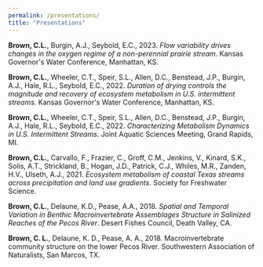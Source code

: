 ```yaml
---
permalink: /presentations/
title: "Presentations"
---
```

**Brown, C.L.**, Burgin, A.J., Seybold, E.C., 2023. *Flow variability drives changes in the oxygen regime of a non-perennial prairie stream*. Kansas Governor's Water Conference, Manhattan, KS.
 
**Brown, C.L.**, Wheeler, C.T., Speir, S.L., Allen, D.C., Benstead, J.P., Burgin, A.J., Hale, R.L., Seybold, E.C., 2022. *Duration of drying controls the magnitude and recovery of ecosystem metabolism in U.S. intermittent streams*. Kansas Governor's Water Conference, Manhattan, KS.

**Brown, C.L.**, Wheeler, C.T., Speir, S.L., Allen, D.C., Benstead, J.P., Burgin, A.J., Hale, R.L., Seybold, E.C., 2022. *Characterizing Metabolism Dynamics in U.S. Intermittent Streams*. Joint Aquatic Sciences Meeting, Grand Rapids, MI.

**Brown, C.L.**, Carvallo, F., Frazier, C., Groff, C.M., Jenkins, V., Kinard, S.K., Solis, A.T., Strickland, B., Hogan, J.D., Patrick, C.J., Whiles, M.R., Zanden, H.V., Ulseth, A.J., 2021. *Ecosystem metabolism of coastal Texas streams across precipitation and land use gradients*. Society for Freshwater Science.

**Brown, C.L.**, Delaune, K.D., Pease, A.A., 2018. *Spatial and Temporal Variation in Benthic Macroinvertebrate Assemblages Structure in Salinized Reaches of the Pecos River*. Desert Fishes Council, Death Valley, CA.

**Brown, C. L.**, Delaune, K. D., Pease, A. A., 2018. Macroinvertebrate community structure on the lower Pecos River. Southwestern Association of Naturalists, San Marcos, TX.